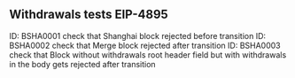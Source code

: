 ## Withdrawals tests EIP-4895

ID: BSHA0001 check that Shanghai block rejected before transition
ID: BSHA0002 check that Merge block rejected after transition
ID: BSHA0003 check that Block without withdrawals root header field but with withdrawals in the body gets rejected after transition